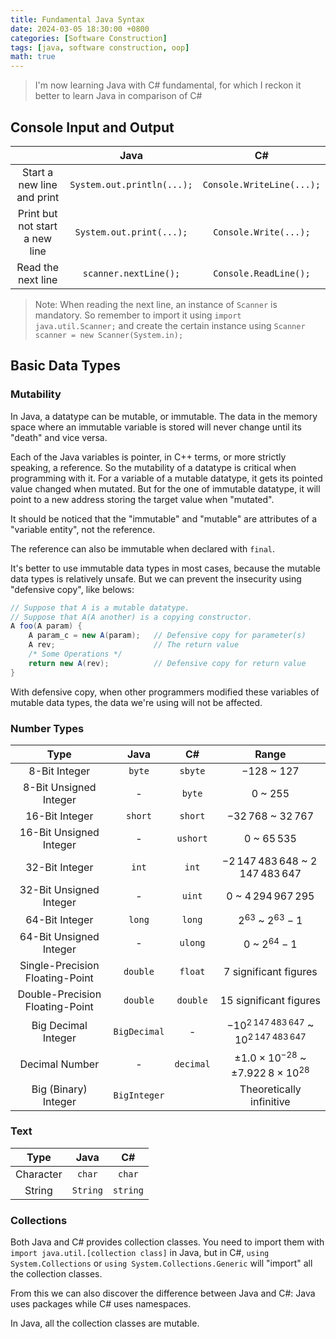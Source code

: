 ```yaml
---
title: Fundamental Java Syntax
date: 2024-03-05 18:30:00 +0800
categories: [Software Construction]
tags: [java, software construction, oop]
math: true
---
```


> I'm now learning Java with C# fundamental, for which I reckon it better to learn Java in comparison of C#

## Console Input and Output

|                                |            Java            |            C#             |
| :----------------------------: | :------------------------: | :-----------------------: |
|   Start a new line and print   | `System.out.println(...);` | `Console.WriteLine(...);` |
| Print but not start a new line |  `System.out.print(...);`  |   `Console.Write(...);`   |
|       Read the next line       |   `scanner.nextLine();`    |   `Console.ReadLine();`   |

> Note: When reading the next line, an instance of `Scanner` is mandatory. So remember to import it using `import java.util.Scanner;` and create the certain instance using `Scanner scanner = new Scanner(System.in);`

## Basic Data Types

### Mutability

In Java, a datatype can be mutable, or immutable. The data in the memory space where an immutable variable is stored will never change until its "death" and vice versa.

Each of the Java variables is pointer, in C++ terms, or more strictly speaking, a reference. So the mutability of a datatype is critical when programming with it. For a variable of a mutable datatype, it gets its pointed value changed when mutated. But for the one of immutable datatype, it will point to a new address storing the target value when "mutated".

It should be noticed that the "immutable" and "mutable" are attributes of a "variable entity", not the reference.

The reference can also be immutable when declared with `final`.

It's better to use immutable data types in most cases, because the mutable data types is relatively unsafe. But we can prevent the insecurity using "defensive copy", like belows:

```java
// Suppose that A is a mutable datatype.
// Suppose that A(A another) is a copying constructor.
A foo(A param) {
    A param_c = new A(param);   // Defensive copy for parameter(s)
    A rev;                      // The return value
    /* Some Operations */
    return new A(rev);          // Defensive copy for return value
}
```

With defensive copy, when other programmers modified these variables of mutable data types, the data we're using will not be affected.

### Number Types

|              Type               |     Java     |    C#     |                           Range                           |
| :-----------------------------: | :----------: | :-------: | :-------------------------------------------------------: |
|          8-Bit Integer          |    `byte`    |  `sbyte`  |                      $-128$ ~ $127$                       |
|     8-Bit Unsigned Integer      |      -       |  `byte`   |                        $0$ ~ $255$                        |
|         16-Bit Integer          |   `short`    |  `short`  |                  $-32\,768$ ~ $32\,767$                   |
|     16-Bit Unsigned Integer     |      -       | `ushort`  |                      $0$ ~ $65\,535$                      |
|         32-Bit Integer          |    `int`     |   `int`   |         $-2\,147\,483\,648$ ~ $2\,147\,483\,647$          |
|     32-Bit Unsigned Integer     |      -       |  `uint`   |                 $0$ ~ $4\,294\,967\,295$                  |
|         64-Bit Integer          |    `long`    |  `long`   |                  $2^{63}$ ~ $2^{63} - 1$                  |
|     64-Bit Unsigned Integer     |      -       |  `ulong`  |                    $0$ ~ $2^{64} - 1$                     |
| Single-Precision Floating-Point |   `double`   |  `float`  |                   7 significant figures                   |
| Double-Precision Floating-Point |   `double`   | `double`  |                  15 significant figures                   |
|       Big Decimal Integer       | `BigDecimal` |     -     |    $-10^{2\,147\,483\,647}$ ~ $10^{2\,147\,483\,647}$     |
|         Decimal Number          |      -       | `decimal` | $\pm 1.0 \times 10^{-28}$ ~ $\pm 7.922\,8 \times 10^{28}$ |
|      Big (Binary) Integer       | `BigInteger` |           |                 Theoretically infinitive                  |

### Text

|   Type    |   Java   |    C#    |
| :-------: | :------: | :------: |
| Character |  `char`  |  `char`  |
|  String   | `String` | `string` |

### Collections

Both Java and C# provides collection classes. You need to import them with `import java.util.[collection class]` in Java, but in C#, `using System.Collections` or `using System.Collections.Generic` will "import" all the collection classes.

From this we can also discover the difference between Java and C#: Java uses packages while C# uses namespaces.

In Java, all the collection classes are mutable.
